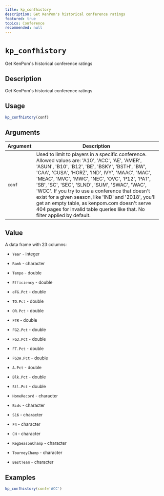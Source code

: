 ```yaml
---
title: kp_confhistory
description: Get KenPom's historical conference ratings
featured: true
topics: Conference
recommended: null
---
```

# `kp_confhistory`

Get KenPom's historical conference ratings


## Description

Get KenPom's historical conference ratings


## Usage

```r
kp_confhistory(conf)
```


## Arguments

Argument      |Description
------------- |----------------
`conf`     |     Used to limit to players in a specific conference.  Allowed values are: 'A10', 'ACC', 'AE', 'AMER', 'ASUN', 'B10', 'B12', 'BE', 'BSKY', 'BSTH', 'BW', 'CAA', 'CUSA', 'HORZ', 'IND', IVY', 'MAAC', 'MAC', 'MEAC', 'MVC', 'MWC', 'NEC', 'OVC', 'P12', 'PAT', 'SB', 'SC', 'SEC', 'SLND', 'SUM', 'SWAC', 'WAC', 'WCC'.  If you try to use a conference that doesn't exist for a given season, like 'IND' and '2018', you'll get an empty table, as kenpom.com doesn't serve 404 pages for invalid table queries like that. No filter applied by default.


## Value

A data frame with 23 columns:
  

*   `Year` - integer  

*   `Rank` - character  

*   `Tempo` - double  

*   `Efficiency` - double  

*   `eFG.Pct` - double  

*   `TO.Pct` - double  

*   `OR.Pct` - double  

*   `FTR` - double  

*   `FG2.Pct` - double  

*   `FG3.Pct` - double  

*   `FT.Pct` - double  

*   `FG3A.Pct` - double  

*   `A.Pct` - double  

*   `Blk.Pct` - double  

*   `Stl.Pct` - double  

*   `HomeRecord` - character  

*   `Bids` - character  

*   `S16` - character  

*   `F4` - character  

*   `CH` - character  

*   `RegSeasonChamp` - character  

*   `TourneyChamp` - character  

*   `BestTeam` - character


## Examples

```r
kp_confhistory(conf='ACC')
```


